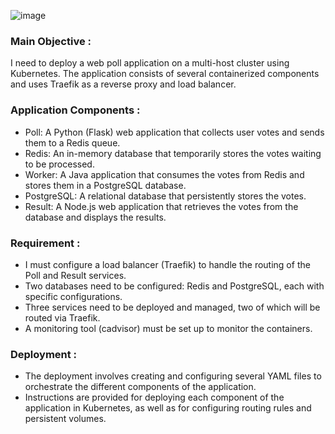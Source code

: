 ![image](https://github.com/user-attachments/assets/d4e4f752-edb7-41be-9712-b363245720bb)

### Main Objective : ###

I need to deploy a web poll application on a multi-host cluster using Kubernetes. The application consists of several containerized components and uses Traefik as a reverse proxy and load balancer.

### Application Components : ###
- Poll: A Python (Flask) web application that collects user votes and sends them to a Redis queue.
- Redis: An in-memory database that temporarily stores the votes waiting to be processed.
- Worker: A Java application that consumes the votes from Redis and stores them in a PostgreSQL database.
- PostgreSQL: A relational database that persistently stores the votes.
- Result: A Node.js web application that retrieves the votes from the database and displays the results.

### Requirement : ###
- I must configure a load balancer (Traefik) to handle the routing of the Poll and Result services.
- Two databases need to be configured: Redis and PostgreSQL, each with specific configurations.
- Three services need to be deployed and managed, two of which will be routed via Traefik.
- A monitoring tool (cadvisor) must be set up to monitor the containers.

### Deployment : ###
- The deployment involves creating and configuring several YAML files to orchestrate the different components of the application.
- Instructions are provided for deploying each component of the application in Kubernetes, as well as for configuring routing rules and persistent volumes.


